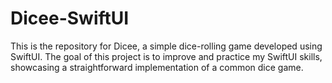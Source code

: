 # Dicee-SwiftUI
This is the repository for Dicee, a simple dice-rolling game developed using SwiftUI. The goal of this project is to improve and practice my SwiftUI skills, showcasing a straightforward implementation of a common dice game.

